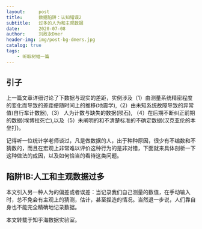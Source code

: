 ```yaml
---
layout:     post
title:      数据陷阱：认知错误2
subtitle:   过多的人为和主观数据
date:       2020-07-08
author:     刘政永Dmer
header-img: img/post-bg-dmers.jpg
catalog: true
tags:
    - 听取树蛙一篇
---
```

## 引子

上一篇文章详细讨论了下数据与现实的差距，实例涉及（1）由测量系统精密程度的变化而导致的差距便随时间上的推移(地震学),（2）由未知系统故障导致的异常值(自行车计数器),（3） 人为计数与缺失的数据(陨石), （4）在后期不断纠正前期的数据(埃博拉死亡),以及（5）未阐明的和不清楚标准的不确定数据(汉克亚伦的本垒打)。

记得听一位统计学老师谈过，凡是做数据的人，出于种种原因，很少有不编数和不猜数的，而且在宏观上非常难以评价这种行为的是非对错，下面就来具体剖析一下这种做法的成因，以及如何恰当的看待这类问题。

## 陷阱1B:人工和主观数据过多

本文引入另一种人为的偏差或者误差：当记录我们自己测量的数值，在手动输入时，总不免会有主观上的猜测，估计，甚至捏造的情况。当然退一步说，人们靠自身也不能完全精确地记录数据。

本文转载于知乎海数据实验室。